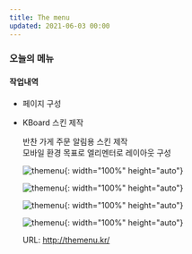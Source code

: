 ```yaml
---
title: The menu
updated: 2021-06-03 00:00
---
```


### 오늘의 메뉴
  
#### 작업내역
- 페이지 구성
- KBoard 스킨 제작
  
	반찬 가게	주문 알림용 스킨 제작  
	모바일 환경 목표로 엘리멘터로 레이아웃 구성  
  
	![themenu](https://github.com/project0210/project0210.github.io/blob/master/_posts/images/themenu/001.png?raw=true){: width="100%" height="auto"}
  
	![themenu](https://github.com/project0210/project0210.github.io/blob/master/_posts/images/themenu/002.png?raw=true){: width="100%" height="auto"}
  
	![themenu](https://github.com/project0210/project0210.github.io/blob/master/_posts/images/themenu/003.png?raw=true){: width="100%" height="auto"}
  
	![themenu](https://github.com/project0210/project0210.github.io/blob/master/_posts/images/themenu/004.png?raw=true){: width="100%" height="auto"}
  
	URL: http://themenu.kr/